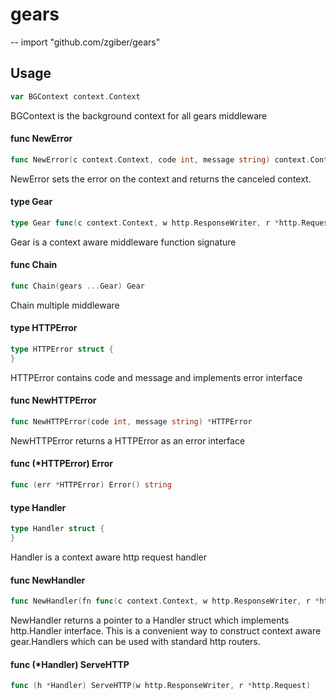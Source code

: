 # gears
--
    import "github.com/zgiber/gears"


## Usage

```go
var BGContext context.Context
```
BGContext is the background context for all gears middleware

#### func  NewError

```go
func NewError(c context.Context, code int, message string) context.Context
```
NewError sets the error on the context and returns the canceled context.

#### type Gear

```go
type Gear func(c context.Context, w http.ResponseWriter, r *http.Request) context.Context
```

Gear is a context aware middleware function signature

#### func  Chain

```go
func Chain(gears ...Gear) Gear
```
Chain multiple middleware

#### type HTTPError

```go
type HTTPError struct {
}
```

HTTPError contains code and message and implements error interface

#### func  NewHTTPError

```go
func NewHTTPError(code int, message string) *HTTPError
```
NewHTTPError returns a HTTPError as an error interface

#### func (*HTTPError) Error

```go
func (err *HTTPError) Error() string
```

#### type Handler

```go
type Handler struct {
}
```

Handler is a context aware http request handler

#### func  NewHandler

```go
func NewHandler(fn func(c context.Context, w http.ResponseWriter, r *http.Request), gears ...Gear) *Handler
```
NewHandler returns a pointer to a Handler struct which implements http.Handler
interface. This is a convenient way to construct context aware gear.Handlers
which can be used with standard http routers.

#### func (*Handler) ServeHTTP

```go
func (h *Handler) ServeHTTP(w http.ResponseWriter, r *http.Request)
```
